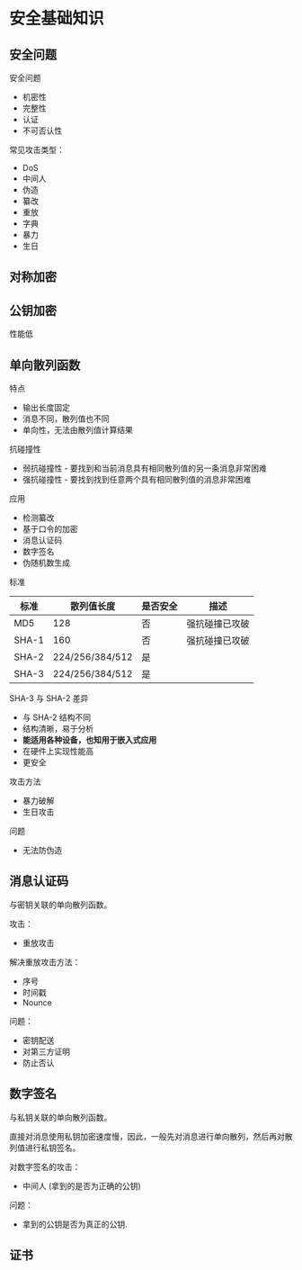 安全基础知识
=====================

安全问题
--------------

安全问题

 - 机密性
 - 完整性
 - 认证
 - 不可否认性

常见攻击类型：

 - DoS
 - 中间人
 - 伪造
 - 纂改
 - 重放
 - 字典
 - 暴力
 - 生日

对称加密
--------

公钥加密
-----------

性能低

单向散列函数
-------------

特点

 - 输出长度固定
 - 消息不同，散列值也不同
 - 单向性，无法由散列值计算结果

抗碰撞性

 - 弱抗碰撞性 - 要找到和当前消息具有相同散列值的另一条消息非常困难
 - 强抗碰撞性 - 要找到找到任意两个具有相同散列值的消息非常困难

应用

 - 检测纂改
 - 基于口令的加密
 - 消息认证码
 - 数字签名
 - 伪随机数生成

标准

| 标准 |散列值长度 | 是否安全 | 描述|
-|-|-|-|
MD5 | 128 | 否 | 强抗碰撞已攻破|
SHA-1 | 160 | 否 | 强抗碰撞已攻破 |
SHA-2 | 224/256/384/512 | 是 | |
SHA-3 | 224/256/384/512 | 是 | |

SHA-3 与 SHA-2 差异

 - 与 SHA-2 结构不同
 - 结构清晰，易于分析
 - **能适用各种设备，也知用于嵌入式应用**
 - 在硬件上实现性能高
 - 更安全


攻击方法

 - 暴力破解
 - 生日攻击

问题

 - 无法防伪造

消息认证码
-------------

与密钥关联的单向散列函数。

攻击：

 - 重放攻击

解决重放攻击方法：

 - 序号
 - 时间戳
 - Nounce

问题：

 - 密钥配送
 - 对第三方证明
 - 防止否认

数字签名
-------------

与私钥关联的单向散列函数。

直接对消息使用私钥加密速度慢，因此，一般先对消息进行单向散列，然后再对散列值进行私钥签名。

对数字签名的攻击：

 - 中间人 (拿到的是否为正确的公钥)

问题：

 - 拿到的公钥是否为真正的公钥.

证书
-------------
